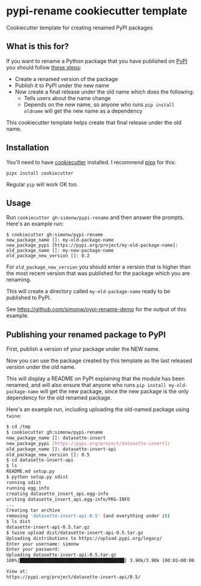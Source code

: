 # pypi-rename cookiecutter template

Cookiecutter template for creating renamed PyPI packages

## What is this for?

If you want to rename a Python package that you have published on [PyPI](https://pypi.org/) you should follow [these steps](https://www.python.org/dev/peps/pep-0423/#how-to-rename-a-project):

- Create a renamed version of the package
- Publish it to PyPI under the new name
- Now create a final release under the old name which does the following:
  - Tells users about the name change
  - Depends on the new name, so anyone who runs `pip install oldname` will get the new name as a dependency

This cookiecutter template helps create that final release under the old name.

## Installation

You'll need to have [cookiecutter](https://cookiecutter.readthedocs.io/) installed. I recommend [pipx](https://pipxproject.github.io/pipx/) for this:

    pipx install cookiecutter

Regular `pip` will work OK too.

## Usage

Run `cookiecutter gh:simonw/pypi-rename` and then answer the prompts. Here's an example run:

    $ cookiecutter gh:simonw/pypi-rename
    new_package_name []: my-old-package-name
    new_package_pypi [https://pypi.org/project/my-old-package-name]:
    old_package_name []: my-new-package-name
    old_package_new_version []: 0.2

For `old_package_new_version` you should enter a version that is higher than the most recent version that was published for the package which you are renaming.

This will create a directory called `my-old-package-name` ready to be published to PyPI.

See https://github.com/simonw/pypi-rename-demo for the output of this example.

## Publishing your renamed package to PyPI

First, publish a version of your package under the NEW name.

Now you can use the package created by this template as the last released version under the old name.

This will display a README on PyPI explaining that the module has been renamed, and will also ensure that anyone who runs `pip install my-old-package-name` will get the new package, since the new package is the only dependency for the old renamed package.

Here's an example run, including uploading the old-named package using `twine`:

```bash
$ cd /tmp
$ cookiecutter gh:simonw/pypi-rename
new_package_name []: datasette-insert
new_package_pypi [https://pypi.org/project/datasette-insert]:
old_package_name []: datasette-insert-api
old_package_new_version []: 0.5
$ cd datasette-insert-api
$ ls
README.md setup.py
$ python setup.py sdist
running sdist
running egg_info
creating datasette_insert_api.egg-info
writing datasette_insert_api.egg-info/PKG-INFO
...
Creating tar archive
removing 'datasette-insert-api-0.5' (and everything under it)
$ ls dist
datasette-insert-api-0.5.tar.gz
$ twine upload dist/datasette-insert-api-0.5.tar.gz
Uploading distributions to https://upload.pypi.org/legacy/
Enter your username: simonw
Enter your password:
Uploading datasette-insert-api-0.5.tar.gz
100%|███████████████████████████████████████| 3.90k/3.90k [00:01<00:00, 3.01kB/s]

View at:
https://pypi.org/project/datasette-insert-api/0.5/
```

